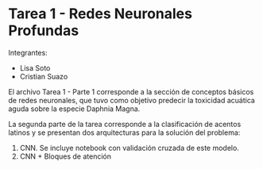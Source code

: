 # Tarea 1 - Redes Neuronales Profundas
Integrantes:
- Lisa Soto
- Cristian Suazo

El archivo Tarea 1 - Parte 1 corresponde a la sección de conceptos básicos de redes neuronales, que tuvo como objetivo predecir la toxicidad acuática aguda sobre la especie Daphnia Magna.

La segunda parte de la tarea corresponde a la clasificación de acentos latinos y se presentan dos arquitecturas para la solución del problema:
1. CNN. Se incluye notebook con validación cruzada de este modelo.
2. CNN + Bloques de atención
